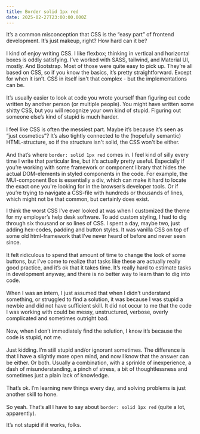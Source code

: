 ```yaml
---
title: Border solid 1px red
date: 2025-02-27T23:00:00.000Z
---
```


It’s a common misconception that CSS is the “easy part” of frontend development. It’s just makeup, right? How hard can it be?\
\
I kind of enjoy writing CSS. I like flexbox; thinking in vertical and horizontal boxes is oddly satisfying. I’ve worked with SASS, tailwind, and Material UI, mostly. And Bootstrap. Most of those were quite easy to pick up. They’re all based on CSS, so if you know the basics, it’s pretty straightforward. Except for when it isn’t. CSS in itself isn't that complex - but the implementations can be. \
\
It’s usually easier to look at code you wrote yourself than figuring out code written by another person (or multiple people). You might have written some shitty CSS, but you will recognize your own kind of stupid. Figuring out someone else’s kind of stupid is much harder. \
\
I feel like CSS is often the messiest part. Maybe it’s because it’s seen as “just cosmetics”? It’s also tightly connected to the (hopefully semantic) HTML-structure, so if the structure isn't solid, the CSS won't be either. \
\
And that’s where `border: solid 1px red` comes in. I feel kind of silly every time I write that particular line, but it’s actually pretty useful. Especially if you’re working with some framework or component library that hides the actual DOM-elements in styled components in the code. For example, the MUI-component Box is essentially a div, which can make it hard to locate the exact one you're looking for in the browser’s developer tools. Or if you’re trying to navigate a CSS-file with hundreds or thousands of lines, which might not be that common, but certainly does exist.

I think the worst CSS I’ve ever looked at was when I customized the theme for my employer’s help desk software. To add custom styling, I had to dig through six thousand or so lines of CSS. I spent a day, maybe two, just adding hex-codes, padding and button styles. It was vanilla CSS on top of some old html-framework that I’ve never heard of before and never seen since. \
\
It felt ridiculous to spend that amount of time to change the look of some buttons, but I’ve come to realize that tasks like these are actually really good practice, and it’s ok that it takes time. It’s really hard to estimate tasks in development anyway, and there is no better way to learn than to dig into code.\
\
When I was an intern, I just assumed that when I didn’t understand something, or struggled to find a solution, it was because I was stupid a newbie and did not have sufficient skill. It did not occur to me that the code I was working with could be messy, unstructured, verbose, overly complicated and sometimes outright bad.\
\
Now, when I don’t immediately find the solution, I know it’s because the code is stupid, not me.\
\
Just kidding. I’m still stupid and/or ignorant sometimes. The difference is that I have a slightly more open mind, and now I know that the answer can be either. Or both. Usually a combination, with a sprinkle of inexperience, a dash of misunderstanding, a pinch of stress, a bit of thoughtlessness and sometimes just a plain lack of knowledge.\
\
That’s ok. I’m learning new things every day, and solving problems is just another skill to hone.\
\
So yeah. That’s all I have to say about `border: solid 1px red` (quite a lot, apparently).

It’s not stupid if it works, folks.
